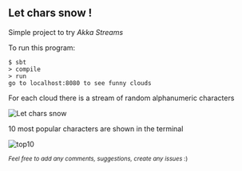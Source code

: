 ## Let chars snow !

Simple project to try *Akka Streams*

To run this program:

    $ sbt
    > compile
    > run
    go to localhost:8080 to see funny clouds


For each cloud there is a stream of random alphanumeric characters

![Let chars snow](src/main/resources/web/img/demo-clouds.gif "Let chars snow")

10 most popular characters are shown in the terminal

![](https://media.giphy.com/media/l2JIaAxln5qNF15za/giphy.gif "top10")

<sub>*Feel free to add any comments, suggestions, create any issues* :)</sub>